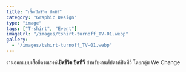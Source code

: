 ```yaml
---
title: "เสื้อเปิดชีวิต ปิดทีวี"
category: "Graphic Design"
type: "image"
tags: ["T-shirt", "Event"]
imageUrl: "/images/tshirt-turnoff_TV-01.webp"
gallery:
  - "/images/tshirt-turnoff_TV-01.webp"
---
```


งานออกแบบเสื้อยืดรณรงค์**เปิดชีวิต ปิดทีวี** สำหรับงานสัปดาห์ปิดทีวี โดยกลุ่ม We Change
